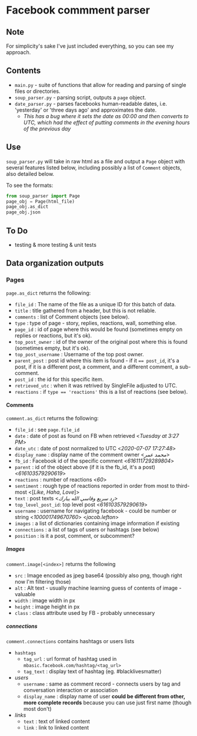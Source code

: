 # Facebook commment parser

## Note
For simplicity's sake I've just included everything, so you can see my approach. 

## Contents
- `main.py` - suite of functions that allow for reading and parsing of single files or directories.
- `soup_parser.py` - parsing script, outputs a `page` object.
- `date_parser.py` - parses facebooks human-readable dates, i.e. 'yesterday' or 'three days ago' and approximates the date.
  - *This has a bug where it sets the date as 00:00 and then converts to UTC, which had the effect of putting comments in the evening hours of the previous day*


## Use
`soup_parser.py` will take in raw html as a file and output a `Page` object with several features listed below, including possibly a list of `Comment` objects, also detailed below.

To see the formats:
```python
from soup_parser import Page
page_obj = Page(html_file)
page_obj.as_dict
page_obj.json
```

## To Do
- testing & more testing & unit tests
## Data organization outputs

### Pages
`page.as_dict` returns the following:
- `file_id`           : The name of the file as a unique ID for this batch of data.
- `title`             : title gathered from a header, but this is not reliable.
- `comments`          : list of Comment objects (see below).
- `type`              : type of page - story, replies, reactions, wall, something else.
- `page_id`           : id of page where this would be found (sometimes empty on replies or reactions, but it's ok).
- `top_post_owner`    : id of the owner of the original post where this is found (sometimes empty, but it's ok).
- `top_post_username` : Username of the top post owner.
- `parent_post`       : post id where this item is found - if it `== post_id`, it's a post, if it is a different post, a comment, and a different comment, a sub-comment.
- `post_id`           : the id for this specific item.
- `retrieved_utc`     : when it was retrived by SingleFile adjusted to UTC.
- `reactions`         : if `type == 'reactions'` this is a list of reactions (see below).

#### Comments
`comment.as_dict` returns the following:
-  `file_id`          : see `page.file_id` 
-  `date`             : date of post as found on FB when retrieved <_Tuesday at 3:27 PM_>
-  `date_utc`         : date of post normalized to UTC <_2020-07-07 17:27:48_>
-  `display_name`     : display name of the comment owner <_محمد عمر_>
-  `fb_id`            : Facebook id of the specific comment <_616111729289804_>
-  `parent`           : id of the object above (if it is the fb_id, it's a post) <_616103579290619_>
-  `reactions`        : number of reactions <_60_>
-  `sentiment`        : rough type of reactions reported in order from most to third-most <[_Like_, _Haha_, _Love_]>
-  `text`             : post texts <_رد سريع وقاسي الله يبارك_>
-  `top_level_post_id`: top level post <_616103579290619_>
-  `username`         : username for navigating facebook - could be number or string <_100001749670760_> <_jacob.lefton_>
- `images`            : a list of dictionaries containing image information if existing
- `connections`       : a list of tags of users or hashtags (see below)
- `position`          : is it a post, comment, or subcomment?

##### Images
`comment.image[<index>]` returns the following
- `src`               : Image encoded as jpeg base64 (possibly also png, though right now I'm filtering those)
- `alt`               : Alt text - usually machine learning guess of contents of image - valuable
- `width`             : image width in px
- `height`            : image height in px
- `class`             : class attribute used by FB - probably unnecessary

##### connections
`comment.connections` contains hashtags or users lists
- `hashtags`
    -   `tag_url`     : url format of hashtag used in `mbasic.facebook.com/hashtag/<tag_url>`
    -   `tag_text`    : display text of hashtag (eg. #blacklivesmatter)
- _users_
    - `username`      : same as comment record  - connects users by tag and conversation interaction or association
    - `display_name`  : display name of user **could be different from other, more complete records** because you can use just first name (though most don't)
- _links_
    - `text`          : text of linked content
    - `link`          : link to linked content
